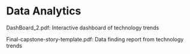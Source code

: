 # Data Analytics
DashBoard_2.pdf: Interactive dashboard of technology trends

Final-capstone-story-template.pdf: Data finding report from technology trends
